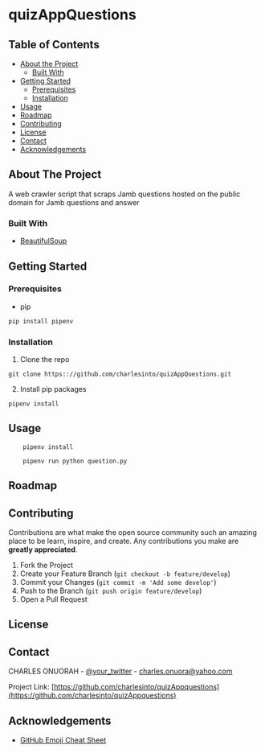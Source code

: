 # quizAppQuestions


<!-- TABLE OF CONTENTS -->
## Table of Contents

* [About the Project](#about-the-project)
  * [Built With](#built-with)
* [Getting Started](#getting-started)
  * [Prerequisites](#prerequisites)
  * [Installation](#installation)
* [Usage](#usage)
* [Roadmap](#roadmap)
* [Contributing](#contributing)
* [License](#license)
* [Contact](#contact)
* [Acknowledgements](#acknowledgements)



<!-- ABOUT THE PROJECT -->
## About The Project
A web crawler script that scraps Jamb questions hosted on the public domain for Jamb questions and answer

### Built With
* [BeautifulSoup](https://pypi.org/project/beautifulsoup4/)



<!-- GETTING STARTED -->
## Getting Started


### Prerequisites

* pip
```sh
pip install pipenv
```

### Installation

1. Clone the repo
```
git clone https:://github.com/charlesinto/quizAppQuestions.git
```
2. Install pip packages
```
pipenv install
```



<!-- USAGE EXAMPLES -->
## Usage

```
    pipenv install
```
```
    pipenv run python question.py
```



<!-- ROADMAP -->
## Roadmap



<!-- CONTRIBUTING -->
## Contributing

Contributions are what make the open source community such an amazing place to be learn, inspire, and create. Any contributions you make are **greatly appreciated**.

1. Fork the Project
2. Create your Feature Branch (`git checkout -b feature/develop`)
3. Commit your Changes (`git commit -m 'Add some develop'`)
4. Push to the Branch (`git push origin feature/develop`)
5. Open a Pull Request



<!-- LICENSE -->
## License



<!-- CONTACT -->
## Contact

CHARLES ONUORAH - [@your_twitter](https://twitter.com/prince_charlex) - charles.onuora@yahoo.com

Project Link: [https://github.com/charlesinto/quizAppquestions](https://github.com/charlesinto/quizAppquestions)



<!-- ACKNOWLEDGEMENTS -->
## Acknowledgements
* [GitHub Emoji Cheat Sheet](https://myschool.ng/)





<!-- MARKDOWN LINKS & IMAGES -->
<!-- https://www.markdownguide.org/basic-syntax/#reference-style-links -->

